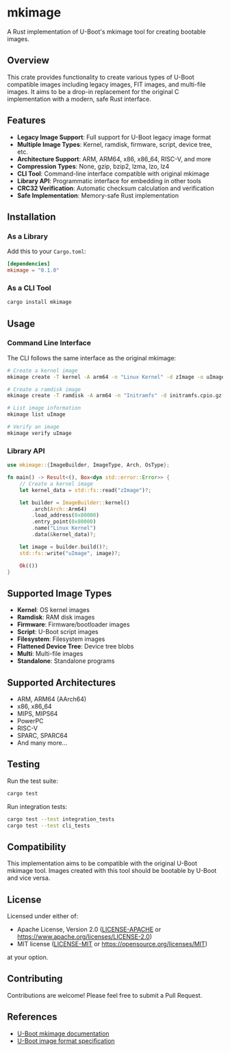 # mkimage

A Rust implementation of U-Boot's mkimage tool for creating bootable images.

## Overview

This crate provides functionality to create various types of U-Boot compatible images including legacy images, FIT images, and multi-file images. It aims to be a drop-in replacement for the original C implementation with a modern, safe Rust interface.

## Features

- **Legacy Image Support**: Full support for U-Boot legacy image format
- **Multiple Image Types**: Kernel, ramdisk, firmware, script, device tree, etc.
- **Architecture Support**: ARM, ARM64, x86, x86_64, RISC-V, and more
- **Compression Types**: None, gzip, bzip2, lzma, lzo, lz4
- **CLI Tool**: Command-line interface compatible with original mkimage
- **Library API**: Programmatic interface for embedding in other tools
- **CRC32 Verification**: Automatic checksum calculation and verification
- **Safe Implementation**: Memory-safe Rust implementation

## Installation

### As a Library

Add this to your `Cargo.toml`:

```toml
[dependencies]
mkimage = "0.1.0"
```

### As a CLI Tool

```bash
cargo install mkimage
```

## Usage

### Command Line Interface

The CLI follows the same interface as the original mkimage:

```bash
# Create a kernel image
mkimage create -T kernel -A arm64 -n "Linux Kernel" -d zImage -o uImage

# Create a ramdisk image
mkimage create -T ramdisk -A arm64 -n "Initramfs" -d initramfs.cpio.gz -o uramdisk

# List image information
mkimage list uImage

# Verify an image
mkimage verify uImage
```

### Library API

```rust
use mkimage::{ImageBuilder, ImageType, Arch, OsType};

fn main() -> Result<(), Box<dyn std::error::Error>> {
    // Create a kernel image
    let kernel_data = std::fs::read("zImage")?;

    let builder = ImageBuilder::kernel()
        .arch(Arch::Arm64)
        .load_address(0x80000)
        .entry_point(0x80000)
        .name("Linux Kernel")
        .data(&kernel_data)?;

    let image = builder.build()?;
    std::fs::write("uImage", image)?;

    Ok(())
}
```

## Supported Image Types

- **Kernel**: OS kernel images
- **Ramdisk**: RAM disk images
- **Firmware**: Firmware/bootloader images
- **Script**: U-Boot script images
- **Filesystem**: Filesystem images
- **Flattened Device Tree**: Device tree blobs
- **Multi**: Multi-file images
- **Standalone**: Standalone programs

## Supported Architectures

- ARM, ARM64 (AArch64)
- x86, x86_64
- MIPS, MIPS64
- PowerPC
- RISC-V
- SPARC, SPARC64
- And many more...

## Testing

Run the test suite:

```bash
cargo test
```

Run integration tests:

```bash
cargo test --test integration_tests
cargo test --test cli_tests
```

## Compatibility

This implementation aims to be compatible with the original U-Boot mkimage tool. Images created with this tool should be bootable by U-Boot and vice versa.

## License

Licensed under either of:

- Apache License, Version 2.0 ([LICENSE-APACHE](LICENSE-APACHE) or
  <https://www.apache.org/licenses/LICENSE-2.0>)
- MIT license ([LICENSE-MIT](LICENSE-MIT) or
  <https://opensource.org/licenses/MIT>)

at your option.

## Contributing

Contributions are welcome! Please feel free to submit a Pull Request.

## References

- [U-Boot mkimage documentation](https://www.denx.de/wiki/U-Boot/mkimage)
- [U-Boot image format specification](https://www.denx.de/wiki/U-Boot/Documentation/ImageFormat)